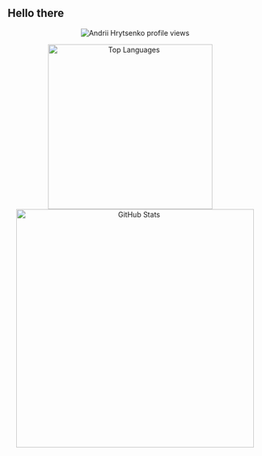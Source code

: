 ## Hello there 

<p align="center">
  <!-- Stats counter on top, centered -->
  <img src="https://u8views.com/api/v1/github/profiles/73461908/views/day-week-month-total-count.svg" alt="Andrii Hrytsenko profile views" />
</p>

<p align="center">
  <!-- Two charts side-by-side -->
  <img src="https://github-readme-stats.vercel.app/api/top-langs/?username=anryts&layout=compact&hide=jupyter%20notebook,bash,html,sql,css,javascript,dockerfile,cmake,makefile,powershell,scss,shell" alt="Top Languages" width="325" style="display: inline-block; margin-right: 20px;" />
  <img src="https://github-readme-stats.vercel.app/api?username=anryts&show_icons=true&count_private=true&hide_title=true" alt="GitHub Stats" width="470" style="display: inline-block;" />
</p>

